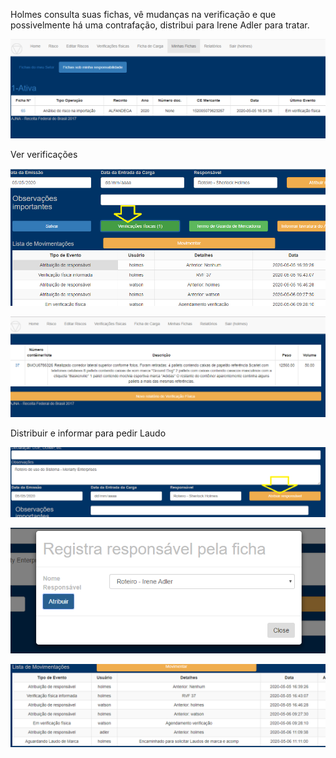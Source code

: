 Holmes consulta suas fichas, vê mudanças na verificação 
e que possivelmente há uma contrafação, distribui 
para Irene Adler para tratar.


![Minhas fichas](../images/c1.png)


Ver verificações

![OVR](../images/c1b.png)

![Lista RVF](../images/c1c.png)


Distribuir e informar para pedir Laudo

![Minhas fichas](../images/c1e.png)

![Minhas fichas](../images/c1f.png)

![Minhas fichas](../images/c1g.png)
